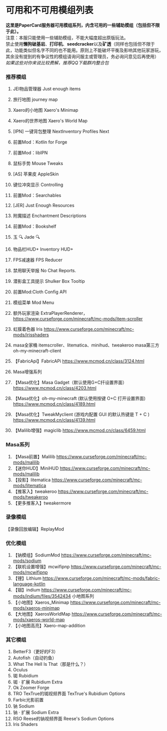 # 可用和不可用模组列表
**这里是PaperCard服务器可用模组系列，内含可用的一些辅助模组（包括但不限于此）。**  
注意：本服只能使用一些辅助模组，不能大幅度超出原版玩法。  
禁止使用**懒狗破基岩**、**打印机**、**seedcracker**以及**矿透**（同样也包括但不限于此，功能类似但名字不同的也不能用。原则上不能破坏平衡及影响其他玩家游玩，其余没有提到的有争议性的模组请询问服主或管理员，务必询问意见后再使用）  
*如果这些对你来说比较费解，推荐QQ下载群内整合包*  

### 推荐模组
1. JEI物品管理器 Just enough items
2. 旅行地图 journey map
3. Xaero的小地图 Xaero's Minimap
4. Xaero的世界地图 Xaero's World Map
5. [IPN] 一键背包整理 NextInventory Profiles Next
6. 前置Mod：Kotlin for Forge
7. 前置Mod：libIPN
8. 鼠标手势 Mouse Tweaks
9. [AS] 苹果皮 AppleSkin
10. 键位冲突显示 Controlling
11. 前置Mod：Searchables
12. [JER] Just Enough Resources
13. 附魔描述 Enchantment Descriptions
14. 前置Mod：Bookshelf
15. 玉 🔍 Jade 🔍
16. 物品栏HUD+ Inventory HUD+
17. FPS减速器 FPS Reducer
18. 禁用聊天举报 No Chat Reports.
19. 潜影盒工具提示 Shulker Box Tooltip
2. 前置Mod:Cloth Config API
21. 模组菜单 Mod Menu
22. 额外玩家渲染 ExtraPlayerRenderer，https://www.curseforge.com/minecraft/mc-mods/item-scroller

23. 虹膜着色器 Iris https://www.curseforge.com/minecraft/mc-mods/irisshaders

24. masa全家桶 itemscroller、litematica、minihud、tweakeroo masa第三方 oh-my-minecraft-client

25. 【FabricApi】FabricAPi https://www.mcmod.cn/class/3124.html

26. Masa增强系列

27. 【Masa优化】Masa Gadget（默认使用G+C扦设置界面） https://www.mcmod.cn/class/4203.html
28. 【Masa优化】oh-my-minecraft (默认使用按键 O+C 打开设置界面) https://www.mcmod.cn/class/4189.html
29. 【Masa优化】TweakMyclient (游戏内配置 GUI 的默认热键是 T + C ) https://www.mcmod.cn/class/4139.html
30. 【Malilib增强】magiclib https://www.mcmod.cn/class/6459.html

### Masa系列

1. 【Masa前置】Malilib https://www.curseforge.com/minecraft/mc-mods/malilib
2. 【迷你HUD】MiniHUD https://www.curseforge.com/minecraft/mc-mods/malilib
3. 【投影】litematica https://www.curseforge.com/minecraft/mc-mods/litematica
4. 【推客入】tweakeroo https://www.curseforge.com/minecraft/mc-mods/tweakeroo
5. 【更多推客入】tweakermore

### 录像模组 
【录像回放编辑】ReplayMod

### 优化模组
1. 【钠模组】SodiumMod https://www.curseforge.com/minecraft/mc-mods/sodium
2. 【联机设置增强】mcwifipnp https://www.curseforge.com/minecraft/mc-mods/mcwifipnp
3. 【锂】Lithium https://www.curseforge.com/minecraft/mc-mods/fabric-language-kotlin
4. 【铟】indium https://www.curseforge.com/minecraft/mc-mods/indium/files/3542434
小地图系列
5. 【小地图】Xaeros_Minimap https://www.curseforge.com/minecraft/mc-mods/xaeros-minimap
6. 【大地图】XaerosWorldMap https://www.curseforge.com/minecraft/mc-mods/xaeros-world-map
7. 【小地图高亮】Xaero-map-addition
### 其它模组
1. BetterF3（更好的F3）
2. Autofish（自动钓鱼）
3. What The Hell Is That（那是什么？）
4. Oculus
5. 铷 Rubidium
6. 铷 · 扩展 Rubidium Extra
7. Ok Zoomer Forge
8. TRO TexTrue的铷视频界面 TexTrue's Rubidium Options
9. Farbic光影前置
10. 钠 Sodium
11. 钠 · 扩展 Sodium Extra
12. RSO Reese的钠视频界面 Reese's Sodium Options
13. Iris Shaders
